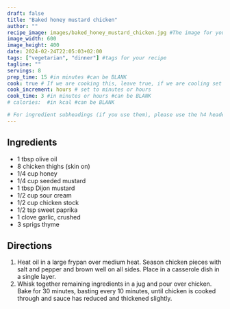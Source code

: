 ```yaml
---
draft: false
title: "Baked honey mustard chicken"
author: ""
recipe_image: images/baked_honey_mustard_chicken.jpg #The image for your recipe
image_width: 600
image_height: 400
date: 2024-02-24T22:05:03+02:00
tags: ["vegetarian", "dinner"] #tags for your recipe
tagline: ""
servings: 8
prep_time: 15 #in minutes #can be BLANK
cook: true # If we are cooking this, leave true, if we are cooling set to false
cook_increment: hours # set to minutes or hours
cook_time: 3 #in minutes or hours #can be BLANK
# calories:  #in kcal #can be BLANK

# For ingredient subheadings (if you use them), please use the h4 header.  For print view I have those elements targeted
---
```



## Ingredients

- 1 tbsp olive oil
- 8 chicken thighs (skin on)
- 1/4 cup honey
- 1/4 cup seeded mustard
- 1 tbsp Dijon mustard
- 1/2 cup sour cream
- 1/2 cup chicken stock
- 1/2 tsp sweet paprika
- 1 clove garlic, crushed
- 3 sprigs thyme

## Directions

1. Heat oil in a large frypan over medium heat. Season chicken pieces with salt and pepper and brown well on all sides. Place in a casserole dish in a single layer.
2. Whisk together remaining ingredients in a jug and pour over chicken. Bake for 30 minutes, basting every 10 minutes, until chicken is cooked through and sauce has reduced and thickened slightly.